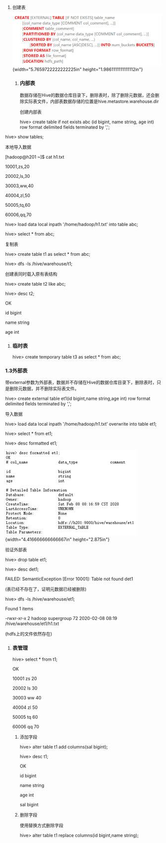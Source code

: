 1.  创建表

    ![a](media/image1.png){width="5.7659722222222225in"
    height="1.9861111111111112in"}

    1.  ### 内部表

        数据存储在Hive的数据仓库目录下，删除表时，除了删除元数据，还会删除实际表文件，内部表数据存储的位置是hive.metastore.warehouse.dir

        创建内部表

        hive&gt; create table if not exists abc (id bigint, name string,
        age int) row format delimited fields terminated by ',';

hive&gt; show tables;

本地导入数据

\[hadoop@h201 \~\]\$ cat h1.txt

10001,zs,20

20002,ls,30

30003,ww,40

40004,zl,50

50005,tq,60

60006,qq,70

hive&gt; load data local inpath '/home/hadoop/h1.txt' into table abc;

hive&gt; select \* from abc;

复制表

hive&gt; create table t1 as select \* from abc;

hive&gt; dfs -ls /hive/warehouse/t1;

创建表同时载入原有表结构

hive&gt; create table t2 like abc;

hive&gt; desc t2;

OK

id bigint

name string

age int

1.  ### 临时表

    hive&gt; create temporary table t3 as select \* from abc;

### 1.3外部表

带external参数为外部表，数据并不存储在Hive的数据仓库目录下，删除表时，只是删除元数据，并不删除实际表文件。

hive&gt; create external table et1(id bigint,name string,age int) row
format delimited fields terminated by ',';

导入数据

hive&gt; load data local inpath '/home/hadoop/h1.txt' overwrite into
table et1;

hive&gt; select \* from et1;

hive&gt; desc formatted et1;

![a](media/image2.png){width="4.416666666666667in"
height="2.875in"}

验证外部表

hive&gt; drop table et1;

hive&gt; desc det1;

FAILED: SemanticException \[Error 10001\]: Table not found det1

(表已经不存在了，证明元数据已经被删除)

hive&gt; dfs -ls /hive/warehouse/et1;

Found 1 items

-rwxr-xr-x 2 hadoop supergroup 72 2020-02-08 08:19
/hive/warehouse/et1/h1.txt

(hdfs上的文件依然存在)

1.  ### 表管理

    hive&gt; select \* from t1;

    OK

    10001 zs 20

    20002 ls 30

    30003 ww 40

    40004 zl 50

    50005 tq 60

    60006 qq 70

    1.  添加字段

        hive&gt; alter table t1 add columns(sal bigint);

        hive&gt; desc t1;

        OK

        id bigint

        name string

        age int

        sal bigint

    2.  删除字段

        使用替换方式删除字段

        hive&gt; alter table t1 replace columns(id bigint,name string);


